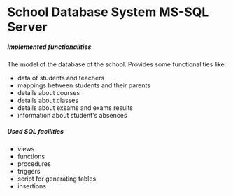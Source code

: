 # School Database System MS-SQL Server

##### Implemented functionalities
The model of the database of the school. 
Provides some functionalities like:
- data of students and teachers
- mappings between students and their parents
- details about courses
- details about classes 
- details about exsams and exams results 
- information about student's absences

##### Used SQL facilities
- views
- functions
- procedures
- triggers
- script for generating tables
- insertions
